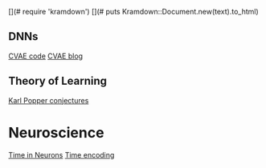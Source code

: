 [](# require 'kramdown')
[](# puts Kramdown::Document.new(text).to_html)

## DNNs
[CVAE code](https://wiseodd.github.io/techblog/2016/12/17/conditional-vae/)
[CVAE blog](https://agustinus.kristia.de/techblog/2016/12/17/conditional-vae/)

## Theory of Learning 
[Karl Popper conjectures](https://www.informationphilosopher.com/solutions/philosophers/popper/natural_selection_and_the_emergence_of_mind.html)

# Neuroscience 
[Time in Neurons](https://www.quantamagazine.org/new-clues-to-how-the-brain-maps-time-20160126/)
[Time encoding](https://www.nature.com/articles/s41586-018-0459-6)
